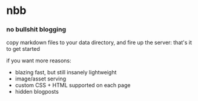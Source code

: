 # nbb
### no bullshit blogging

copy markdown files to your data directory,
and fire up the server: that's it to get started

if you want more reasons:
* blazing fast, but still insanely lightweight
* image/asset serving
* custom CSS + HTML supported on each page
* hidden blogposts

